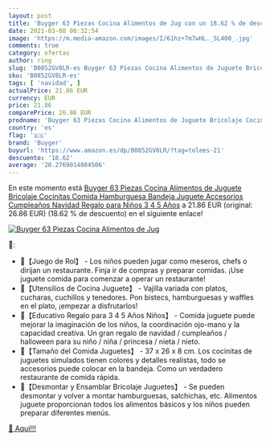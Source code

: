 ```yaml
---
layout: post
title: 'Buyger 63 Piezas Cocina Alimentos de Jug con un 18.62 % de descuento'
date: 2021-03-08 06:32:54
image: 'https://m.media-amazon.com/images/I/61hz+7m7wHL._SL400_.jpg'
comments: true
category: ofertas
author: ring
slug: 'B0852GV8LR-es Buyger 63 Piezas Cocina Alimentos de Juguete Bricolaje...'
sku: 'B0852GV8LR-es'
tags: [ 'navidad', ]
actualPrice: 21.86 EUR
currency: EUR
price: 21.86
comparePrice: 26.86 EUR
prodname: 'Buyger 63 Piezas Cocina Alimentos de Juguete Bricolaje Cocinitas Comida Hamburguesa Bandeja Juguete Accesorios Cumpleaños Navidad Regalo para Niños 3 4 5 Años'
country: 'es'
flag: '🇪🇸'
brand: 'Buyger'
buyurl: 'https://www.amazon.es/dp/B0852GV8LR/?tag=tolees-21'
descuento: '18.62'
average: '20.2769014084506'
---
```


En este momento está [Buyger 63 Piezas Cocina Alimentos de Juguete Bricolaje Cocinitas Comida Hamburguesa Bandeja Juguete Accesorios Cumpleaños Navidad Regalo para Niños 3 4 5 Años](https://www.amazon.es/dp/B0852GV8LR/?tag=tolees-21) a 21.86 EUR (original: 26.86 EUR) (18.62 %  de descuento) en el siguiente enlace!

[![Buyger 63 Piezas Cocina Alimentos de Jug](https://m.media-amazon.com/images/I/61hz+7m7wHL._SL400_.jpg)](https://www.amazon.es/dp/B0852GV8LR/?tag=tolees-21)

🔎:

- 🍟【Juego de Rol】 - Los niños pueden jugar como meseros, chefs o dirijan un restaurante. Finja ir de compras y preparar comidas. ¡Use juguete comida para comenzar a operar un restaurante!
- 🍟【Utensilios de Cocina Juguete】 - Vajilla variada con platos, cucharas, cuchillos y tenedores. Pon bistecs, hamburguesas y waffles en el plato, ¡empezar a disfrutarlos!
- 🍟【Educativo Regalo para 3 4 5 Años Niños】 - Comida juguete puede mejorar la imaginación de los niños, la coordinación ojo-mano y la capacidad creativa. Un gran regalo de navidad / cumpleaños / halloween para su niño / niña / princesa / nieta / nieto.
- 🍟【Tamaño del Comida Juguetes】 - 37 x 26 x 8 cm. Los cocinitas de juguetes simulados tienen colores y detalles realistas, todo se accesorios puede colocar en la bandeja. Como un verdadero restaurante de comida rápida.
- 🍟【Desmontar y Ensamblar Bricolaje Juguetes】 - Se pueden desmontar y volver a montar hamburguesas, salchichas, etc. Alimentos juguete proporcionan todos los alimentos básicos y los niños pueden preparar diferentes menús.

[🛒 Aquí!!!](https://www.amazon.es/dp/B0852GV8LR/?tag=tolees-21)
